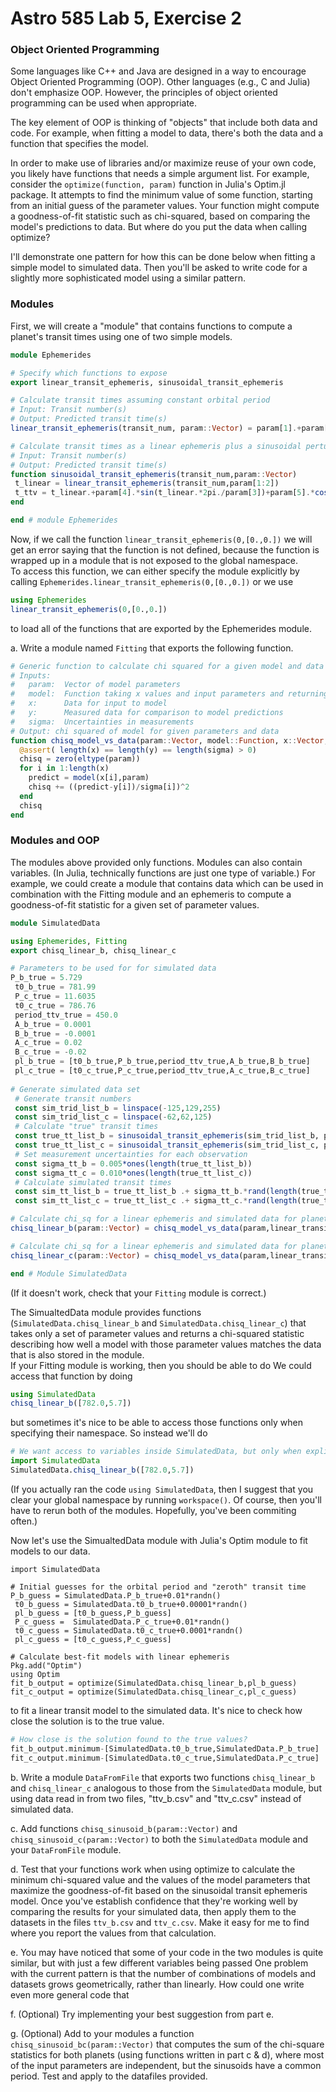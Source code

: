 # Astro 585 Lab 5, Exercise 2

### Object Oriented Programming
Some languages like C++ and Java are designed in a way to encourage Object Oriented Programming (OOP).  Other languages (e.g., C and Julia) don't emphasize OOP.   However, the principles of object oriented programming can be used when appropriate.  

The key element of OOP is thinking of "objects" that include both data and code.  For example, when fitting a model to data, there's both the data and a function that specifies the model.  

In order to make use of libraries and/or maximize reuse of your own code, you likely have functions that needs a simple argument list.  For example, consider the `optimize(function, param)` function in Julia's Optim.jl package.  It attempts to find the minimum value of some function, starting from an initial guess of the parameter values.  Your function might compute a goodness-of-fit statistic such as chi-squared, based on comparing the model's predictions to data.  But where do you put the data when calling optimize?

I'll demonstrate one pattern for how this can be done below when fitting a simple model to simulated data.  Then you'll be asked to write code for a slightly more sophisticated model using a similar pattern.


### Modules

First, we will create a "module" that contains functions to compute a planet's transit times using one of two simple models.
```julia
module Ephemerides

# Specify which functions to expose
export linear_transit_ephemeris, sinusoidal_transit_ephemeris

# Calculate transit times assuming constant orbital period
# Input: Transit number(s)
# Output: Predicted transit time(s)
linear_transit_ephemeris(transit_num, param::Vector) = param[1].+param[2].*transit_num

# Calculate transit times as a linear ephemeris plus a sinusoidal perturbation
# Input: Transit number(s)
# Output: Predicted transit time(s)
function sinusoidal_transit_ephemeris(transit_num,param::Vector) 
 t_linear = linear_transit_ephemeris(transit_num,param[1:2])
 t_ttv = t_linear.+param[4].*sin(t_linear.*2pi./param[3])+param[5].*cos(t_linear.*2pi./param[3])
end

end # module Ephemerides
```

Now, if we call the function `linear_transit_ephemeris(0,[0.,0.])`
we will get an error saying that the function is not defined, because the function is wrapped up in a module that is not exposed to the global namespace.  
To access this function, we can either specify the module explicitly by calling `Ephemerides.linear_transit_ephemeris(0,[0.,0.])` or we use
```julia
using Ephemerides
linear_transit_ephemeris(0,[0.,0.])
```
to load all of the functions that are exported by the Ephemerides module.

a.  Write a module named `Fitting` that exports the following function.
```julia
# Generic function to calculate chi squared for a given model and data
# Inputs: 
#   param:  Vector of model parameters
#   model:  Function taking x values and input parameters and returning model predictions
#   x:      Data for input to model
#   y:      Measured data for comparison to model predictions
#   sigma:  Uncertainties in measurements
# Output: chi squared of model for given parameters and data
function chisq_model_vs_data(param::Vector, model::Function, x::Vector, y::Vector, sigma::Vector) 
  @assert( length(x) == length(y) == length(sigma) > 0)
  chisq = zero(eltype(param))
  for i in 1:length(x)
    predict = model(x[i],param)
	chisq += ((predict-y[i])/sigma[i])^2
  end
  chisq
end
```

### Modules and OOP
The modules above provided only functions.  Modules can also contain variables.  (In Julia, technically functions are just one type of variable.)  For example, we could create a module that contains data which can be used in combination with the Fitting module and an ephemeris to compute a goodness-of-fit statistic for a given set of parameter values.

```julia
module SimulatedData

using Ephemerides, Fitting
export chisq_linear_b, chisq_linear_c

# Parameters to be used for for simulated data
P_b_true = 5.729
 t0_b_true = 781.99
 P_c_true = 11.6035
 t0_c_true = 786.76
 period_ttv_true = 450.0
 A_b_true = 0.0001
 B_b_true = -0.0001
 A_c_true = 0.02
 B_c_true = -0.02
 pl_b_true = [t0_b_true,P_b_true,period_ttv_true,A_b_true,B_b_true]
 pl_c_true = [t0_c_true,P_c_true,period_ttv_true,A_c_true,B_c_true]
  
# Generate simulated data set
 # Generate transit numbers
 const sim_trid_list_b = linspace(-125,129,255)
 const sim_trid_list_c = linspace(-62,62,125)
 # Calculate "true" transit times
 const true_tt_list_b = sinusoidal_transit_ephemeris(sim_trid_list_b, pl_b_true )
 const true_tt_list_c = sinusoidal_transit_ephemeris(sim_trid_list_c, pl_c_true )
 # Set measurement uncertainties for each observation
 const sigma_tt_b = 0.005*ones(length(true_tt_list_b))
 const sigma_tt_c = 0.010*ones(length(true_tt_list_c))
 # Calculate simulated transit times
 const sim_tt_list_b = true_tt_list_b .+ sigma_tt_b.*rand(length(true_tt_list_b))
 const sim_tt_list_c = true_tt_list_c .+ sigma_tt_c.*rand(length(true_tt_list_c))

# Calculate chi_sq for a linear ephemeris and simulated data for planet b
chisq_linear_b(param::Vector) = chisq_model_vs_data(param,linear_transit_ephemeris,sim_trid_list_b,sim_tt_list_b,sigma_tt_b)

# Calculate chi_sq for a linear ephemeris and simulated data for planet c
chisq_linear_c(param::Vector) = chisq_model_vs_data(param,linear_transit_ephemeris,sim_trid_list_c,sim_tt_list_c,sigma_tt_c)

end # Module SimulatedData
```
(If it doesn't work, check that your `Fitting` module is correct.)

The SimualtedData module provides functions (`SimulatedData.chisq_linear_b` and `SimulatedData.chisq_linear_c`) that takes only a set of parameter values and returns a chi-squared statistic describing how well a model with those parameter values matches the data that is also stored in the module.  
If your Fitting module is working, then you should be able to do
We could access that function by doing
```julia
using SimulatedData 
chisq_linear_b([782.0,5.7])
```
but sometimes it's nice to be able to access those functions only when specifying their namespace.  So instead we'll do
```julia
# We want access to variables inside SimulatedData, but only when explicitly specifying their namespace
import SimulatedData 
SimulatedData.chisq_linear_b([782.0,5.7])
```
(If you actually ran the code `using SimulatedData`, then I suggest that you clear your global namespace by running `workspace()`.  Of course, then you'll have to rerun both of the modules.  Hopefully, you've been commiting often.)

Now let's use the SimualtedData module with Julia's Optim module to fit models to our data.

```
import SimulatedData 

# Initial guesses for the orbital period and "zeroth" transit time
P_b_guess = SimulatedData.P_b_true+0.01*randn()
 t0_b_guess = SimulatedData.t0_b_true+0.00001*randn()
 pl_b_guess = [t0_b_guess,P_b_guess]
 P_c_guess =  SimulatedData.P_c_true+0.01*randn()
 t0_c_guess = SimulatedData.t0_c_true+0.0001*randn()
 pl_c_guess = [t0_c_guess,P_c_guess]

# Calculate best-fit models with linear ephemeris
Pkg.add("Optim")
using Optim 
fit_b_output = optimize(SimulatedData.chisq_linear_b,pl_b_guess)
fit_c_output = optimize(SimulatedData.chisq_linear_c,pl_c_guess) 
```
to fit a linear transit model to the simulated data.  It's nice to check how close the solution is to the true value.
```julia
# How close is the solution found to the true values?
fit_b_output.minimum-[SimulatedData.t0_b_true,SimulatedData.P_b_true]
fit_c_output.minimum-[SimulatedData.t0_c_true,SimulatedData.P_c_true]
```

b.  Write a module `DataFromFile` that exports two functions `chisq_linear_b` and `chisq_linear_c` analogous to those from the `SimulatedData` module, but using data read in from two files, "ttv_b.csv" and "ttv_c.csv" instead of simulated data.

c. Add functions `chisq_sinusoid_b(param::Vector)` and `chisq_sinusoid_c(param::Vector)` to both the `SimulatedData` module and your `DataFromFile` module.  

d.  Test that your functions work when using optimize to calculate the minimum chi-squared value and the values of the model parameters that maximize the goodness-of-fit based on the sinusoidal transit ephemeris model.  Once you've establish confidence that they're working well by comparing the results for your simulated data, then apply them to the datasets in the files `ttv_b.csv` and `ttv_c.csv`.  Make it easy for me to find where you report the values from that calculation.

e. You may have noticed that some of your code in the two modules is quite similar, but with just a few different variables being passed One problem with the current pattern is that the number of combinations of models and datasets grows geometrically, rather than linearly.  How could one write even more general code that 

f.  (Optional) Try implementing your best suggestion from part e.

g.  (Optional)  Add to your modules a function `chisq_sinusoid_bc(param::Vector)` that computes the sum of the chi-square statistics for both planets (using functions written in part c & d), where most of the input parameters are independent, but the  sinusoids have a common period.  Test and apply to the datafiles provided.

